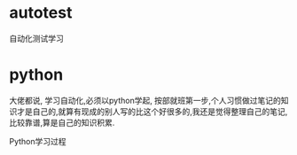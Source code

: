 # autotest
自动化测试学习

# python

大佬都说, 学习自动化,必须以python学起, 按部就班第一步,个人习惯做过笔记的知识才是自己的,就算有现成的别人写的比这个好很多的,我还是觉得整理自己的笔记,比较靠谱,算是自己的知识积累.

Python学习过程
